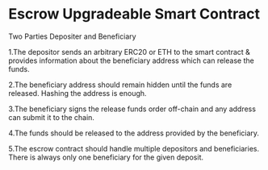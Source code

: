 
# Escrow Upgradeable Smart Contract

Two Parties Depositer and Beneficiary

 1.The depositor sends an arbitrary ERC20 or ETH to the smart contract & 
 provides information about the beneficiary address which can release the funds. 
 
 2.The beneficiary address should remain hidden until the funds are released.
 Hashing the address is enough.

3.The beneficiary signs the release funds order off-chain and any address can submit it to the chain. 

4.The funds should be released to the address provided by the beneficiary.

5.The escrow contract should handle multiple depositors and beneficiaries. 
There is always only one beneficiary for the given deposit.

